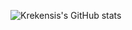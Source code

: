 ![Krekensis's GitHub stats](https://github-readme-stats.vercel.app/api?username=Krekensis&show_icons=true&theme=tokyonight)
